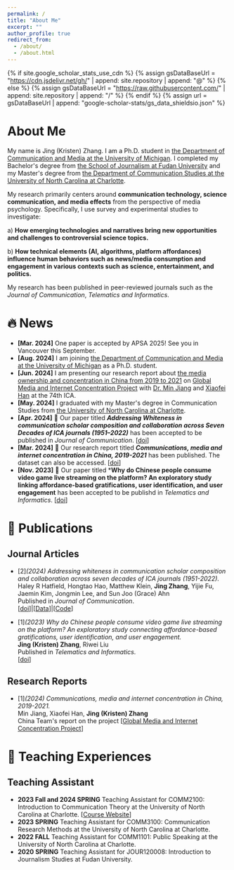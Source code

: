 ```yaml
---
permalink: /
title: "About Me"
excerpt: ""
author_profile: true
redirect_from: 
  - /about/
  - /about.html
---
```


{% if site.google_scholar_stats_use_cdn %}
{% assign gsDataBaseUrl = "https://cdn.jsdelivr.net/gh/" | append: site.repository | append: "@" %}
{% else %}
{% assign gsDataBaseUrl = "https://raw.githubusercontent.com/" | append: site.repository | append: "/" %}
{% endif %}
{% assign url = gsDataBaseUrl | append: "google-scholar-stats/gs_data_shieldsio.json" %}

<span class='anchor' id='about-me'></span>
# About Me 
My name is Jing (Kristen) Zhang. I am a Ph.D. student in [the Department of Communication and Media at the University of Michigan](https://lsa.umich.edu/comm). I completed my Bachelor's degree from [the School of Journalism at Fudan University](http://www.xwxy.fudan.edu.cn/n1339/index.html) and my Master's degree from [the Department of Communication Studies at the University of North Carolina at Charlotte](https://communication.charlotte.edu/). 

My research primarily centers around **communication technology, science communication, and media effects** from the perspective of media psychology. Specifically, I use survey and experimental studies to investigate:

a) **How emerging technologies and narratives bring new opportunities and challenges to controversial science topics.**

b) **How technical elements (AI, algorithms, platform affordances) influence human behaviors such as news/media consumption and engagement in various contexts such as science, entertainment, and politics.** 

My research has been published in peer-reviewed journals such as the *Journal of Communication*, *Telematics and Informatics*.


# 🔥 News
- **[Mar. 2024]** One paper is accepted by APSA 2025! See you in Vancouver this September. 
- **[Aug. 2024]** I am joining [the Department of Communication and Media at the University of Michigan](https://lsa.umich.edu/comm) as a Ph.D. student.
- **[Jun. 2024]** I am presenting our research report about [the media ownership and concentration in China from 2019 to 2021](https://gmicp.org/communications-media-and-internet-concentration-in-china-2019-2021/) on [Global Media and Internet Concentration Project](https://gmicp.org/) with [Dr. Min Jiang](https://pages.charlotte.edu/min-jiang/) and [Xiaofei Han](https://carleton.ca/sjc/profile/han-xiaofei/) at the 74th ICA.
- **[May. 2024]** I graduated with my Master's degree in Communication Studies from [the University of North Carolina at Charlotte](https://communication.charlotte.edu/).
- **[Apr. 2024]** 🎉 Our paper titled ***Addressing Whiteness in communication scholar composition and collaboration across Seven Decades of ICA journals (1951–2022)*** has been accepted to be published in *Journal of Communication*. [[doi](https://doi.org/10.1093/joc/jqae019)]
- **[Mar. 2024]** 🎉 Our research report titled ***Communications, media and internet concentration in China, 2019-2021*** has been published. The dataset can also be accessed. [[doi](http://doi.org/10.22215/gmicp/2024.5.19.3.)]
- **[Nov. 2023]** 🎉 Our paper titled ***Why do Chinese people consume video game live streaming on the platform? An exploratory study linking affordance-based gratifications, user identification, and user engagement** has been accepted to be publishd in *Telematics and Informatics*. [[doi](https://doi.org/10.1016/j.tele.2023.102075)]

# 📝 Publications 
## Journal Articles
- [2]*(2024) Addressing whiteness in communication scholar composition and collaboration across seven decades of ICA journals (1951-2022).*
  <br>
  Haley R Hatfield, Hongtao Hao, Matthew Klein, **Jing Zhang**, Yijie Fu, Jaemin Kim, Jongmin Lee, and Sun Joo (Grace) Ahn
  <br>
  Published in *Journal of Communication*. 
  <br>
  [[doi](https://doi.org/10.1093/joc/jqae019)]|[[Data](https://osf.io/8bszj/)]|[[Code](https://osf.io/8bszj/)]

- [1]*(2023) Why do Chinese people consume video game live streaming on the platform? An exploratory study connecting affordance-based gratifications, user identification, and user engagement.*
  <br>
  **Jing (Kristen) Zhang**, Riwei Liu
  <br>
  Published in *Telematics and Informatics*. 
  <br>
  [[doi](https://doi.org/10.1016/j.tele.2023.102075)]

## Research Reports
- [1]*(2024) Communications, media and internet concentration in China, 2019-2021.*
  <br>
  Min Jiang, Xiaofei Han, **Jing (Kristen) Zhang**
  <br>
  China Team's report on the project [[Global Media and Internet Concentration Project](https://gmicp.org/communications-media-and-internet-concentration-in-china-2019-2021/)]

# 📖 Teaching Experiences
## Teaching Assistant
- **2023 Fall and 2024 SPRING** Teaching Assistant for COMM2100: Introduction to Communication Theory at the University of North Carolina at Charlotte. [[Course Website](https://comm2100.kristenjz.com)]
- **2023 SPRING** Teaching Assistant for COMM3100: Communication Research Methods at the University of North Carolina at Charlotte.
- **2022 FALL** Teaching Assistant for COMM1101: Public Speaking at the University of North Carolina at Charlotte.
- **2020 SPRING** Teaching Assistant for JOUR120008: Introduction to Journalism Studies at Fudan University.

